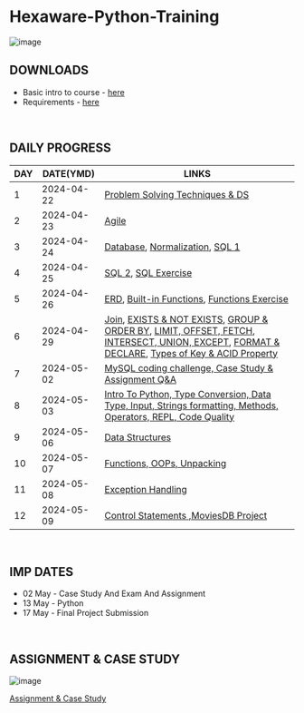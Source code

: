 # Hexaware-Python-Training

![image](https://github.com/nandini-gangrade/Hexaware-Python-Training/assets/87817417/674d4e4f-137b-4f45-94d9-e01da52dd473)
<br>

## DOWNLOADS

- Basic intro to course - <a href = "https://drive.google.com/file/d/1_hwO_MC9NBwwVIOMcoAV0LK1tWK_rPxk/view">here</a>
- Requirements - <a href = "https://docs.google.com/document/d/1Q0aHCNJsrTn5R_j-qLanfPfOGFYUA-SsQZPORD4k3nU/edit#heading=h.3i88je8w1r37">here</a>
<br>

## DAILY PROGRESS

| DAY       | DATE(YMD)      | LINKS                                                                                  |
|------------|------------|-----------------------------------------------------------------------------------------|
| 1 | 2024-04-22     | [Problem Solving Techniques & DS](https://github.com/nandini-gangrade/Hexaware-Python-Training/blob/main/1.%20Problem%20Solving%20Techniques%20%26%20DS.md)                                    |
| 2 | 2024-04-23    | [Agile](https://github.com/nandini-gangrade/Hexaware-Python-Training/blob/main/2.%20Agile.md)                                                       |
| 3 | 2024-04-24  | [Database](https://github.com/nandini-gangrade/Hexaware-Python-Training/blob/main/3.1.%20Databases.md), [Normalization](https://github.com/nandini-gangrade/Hexaware-Python-Training/blob/main/3.2%20Normalization.md), [SQL 1](https://github.com/nandini-gangrade/Hexaware-Python-Training/blob/main/3.3%20SQL.md)                                                                        |
| 4 | 2024-04-25   | [SQL 2](https://github.com/nandini-gangrade/Hexaware-Python-Training/blob/main/3.3%20SQL.md), [SQL Exercise](https://github.com/nandini-gangrade/Hexaware-Python-Training/blob/main/4.%20Basic%20SQL.md)                   |
| 5 | 2024-04-26     | [ERD](https://github.com/nandini-gangrade/Hexaware-Python-Training/blob/main/5.1%20ERD.md), [Built-in Functions](https://github.com/nandini-gangrade/Hexaware-Python-Training/blob/main/5.2%20SQL%20In-Built%20Functions.md), [Functions Exercise](https://github.com/nandini-gangrade/Hexaware-Python-Training/blob/main/5.3%20Functions%20Exercise.md)                                                                         |
| 6 | 2024-04-29     |  [Join](https://github.com/nandini-gangrade/Hexaware-Python-Training/blob/main/6.1%20Joins.md), [EXISTS & NOT EXISTS](https://github.com/nandini-gangrade/Hexaware-Python-Training/blob/main/6.2%20Sub-Queries.md), [GROUP & ORDER BY](https://github.com/nandini-gangrade/Hexaware-Python-Training/blob/main/6.3%20GROUP%20By%20%26%20ORDER%20BY.md), [LIMIT, OFFSET, FETCH](https://github.com/nandini-gangrade/Hexaware-Python-Training/blob/main/6.4%20LIMIT%2C%20OFFSET%2C%20FETCH.md), [INTERSECT, UNION, EXCEPT](https://github.com/nandini-gangrade/Hexaware-Python-Training/blob/main/6.5.%20INTERSECT%2C%20UNION%2C%20and%20EXCEPT.md), [FORMAT & DECLARE](https://github.com/nandini-gangrade/Hexaware-Python-Training/blob/main/6.6%20FORMAT%20%26%20DECLARE.md), [Types of Key & ACID Property](https://github.com/nandini-gangrade/Hexaware-Python-Training/blob/main/6.7%20Key%20%26%20ACID.md)                                                                        |
| 7         | 2024-05-02     | [MySQL coding challenge, Case Study & Assignment Q&A](https://github.com/nandini-gangrade/Hexaware-Python-Training/blob/main/2.%20Agile.md)   
| 8         | 2024-05-03     | [Intro To Python, Type Conversion, Data Type, Input, Strings formatting, Methods, Operators, REPL, Code Quality](https://github.com/nandini-gangrade/Hexaware-Python-Training/blob/main/2.%20Agile.md)   
| 9         | 2024-05-06     | [Data Structures](https://github.com/nandini-gangrade/Hexaware-Python-Training/blob/main/2.%20Agile.md)   
| 10         | 2024-05-07     | [Functions, OOPs, Unpacking](https://github.com/nandini-gangrade/Hexaware-Python-Training/blob/main/2.%20Agile.md)   
| 11        | 2024-05-08     | [Exception Handling](https://github.com/nandini-gangrade/Hexaware-Python-Training/blob/main/2.%20Agile.md)  
| 12         | 2024-05-09     | [Control Statements ,MoviesDB Project](https://github.com/nandini-gangrade/Hexaware-Python-Training/blob/main/2.%20Agile.md)   
<br>

## IMP DATES

- 02 May - Case Study And Exam And Assignment
- 13 May - Python 
- 17 May - Final Project Submission
<br>

## ASSIGNMENT & CASE STUDY
  
![image](https://github.com/nandini-gangrade/Hexaware-Python-Training/assets/87817417/f0229964-bafa-4686-922d-369e97e200fb)

<a href = "https://github.com/ragavkumarv/hexaware-material">Assignment & Case Study</a>
